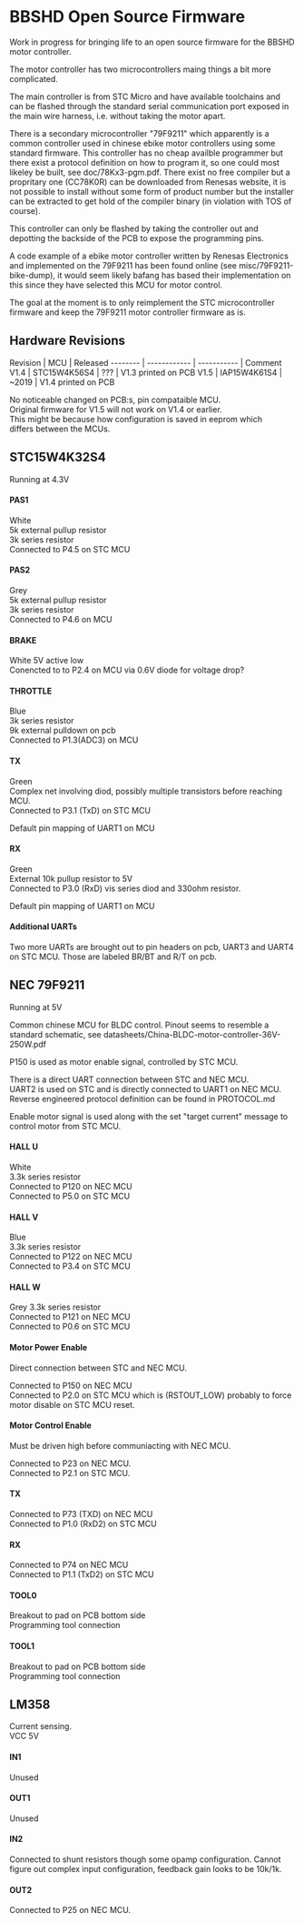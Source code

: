 # BBSHD Open Source Firmware

Work in progress for bringing life to an open source firmware for the BBSHD motor controller.

The motor controller has two microcontrollers maing things a bit more complicated.

The main controller is from STC Micro and have available toolchains and can be flashed through the standard serial communication port exposed in the main wire harness, i.e. without taking the motor apart.

There is a secondary microcontroller "79F9211" which apparently is a common controller used in chinese ebike motor controllers using some standard firmware.
This controller has no cheap availble programmer but there exist a protocol definition on how to program it, so one could most likeley be built, see doc/78Kx3-pgm.pdf.
There exist no free compiler but a propritary one (CC78K0R) can be downloaded from Renesas website, it is not possible to install without some form of product number but the installer can be extracted to get hold of the compiler binary (in violation with TOS of course).

This controller can only be flashed by taking the controller out and depotting the backside of the PCB to expose the programming pins.

A code example of a ebike motor controller written by Renesas Electronics and implemented on the 79F9211 has been found online (see misc/79F9211-bike-dump), it would seem likely bafang has based their implementation on this since they have selected this MCU for motor control.

The goal at the moment is to only reimplement the STC microcontroller firmware and keep the 79F9211 motor controller firmware as is.

## Hardware Revisions

Revision | MCU          | Released
-------- | ------------ | ----------- | Comment
V1.4     | STC15W4K56S4 | ???         | V1.3 printed on PCB
V1.5     | IAP15W4K61S4 | ~2019       | V1.4 printed on PCB

No noticeable changed on PCB:s, pin compataible MCU.  
Original firmware for V1.5 will not work on V1.4 or earlier.  
This might be because how configuration is saved in eeprom which  
differs between the MCUs.


## STC15W4K32S4
Running at 4.3V


#### PAS1
White  
5k external pullup resistor  
3k series resistor  
Connected to P4.5 on STC MCU

#### PAS2
Grey   
5k external pullup resistor  
3k series resistor  
Connected to P4.6 on MCU

#### BRAKE 
White
5V active low  
Conencted to to P2.4 on MCU via 0.6V diode for voltage drop?

#### THROTTLE
Blue  
3k series resistor  
9k external pulldown on pcb  
Connected to P1.3(ADC3) on MCU

#### TX
Green  
Complex net involving diod, possibly multiple transistors before reaching MCU.  
Connected to P3.1 (TxD) on STC MCU

Default pin mapping of UART1 on MCU

#### RX
Green  
External 10k pullup resistor to 5V  
Connected to P3.0 (RxD) vis series diod and 330ohm resistor.

Default pin mapping of UART1 on MCU

#### Additional UARTs
Two more UARTs are brought out to pin headers on pcb, UART3 and UART4 on STC MCU.
Those are labeled BR/BT and R/T on pcb.

## NEC 79F9211
Running at 5V

Common chinese MCU for BLDC control.
Pinout seems to resemble a standard schematic, see datasheets/China-BLDC-motor-controller-36V-250W.pdf

P150 is used as motor enable signal, controlled by STC MCU.

There is a direct UART connection between STC and NEC MCU.  
UART2 is used on STC and is directly connected to UART1 on NEC MCU.
Reverse engineered protocol definition can be found in PROTOCOL.md

Enable motor signal is used along with the set "target current" message to control motor from STC MCU.

#### HALL U
White  
3.3k series resistor  
Connected to P120 on NEC MCU  
Connected to P5.0 on STC MCU

#### HALL V
Blue  
3.3k series resistor  
Connected to P122 on NEC MCU  
Connected to P3.4 on STC MCU

#### HALL W
Grey
3.3k series resistor  
Connected to P121 on NEC MCU  
Connected to P0.6 on STC MCU

#### Motor Power Enable
Direct connection between STC and NEC MCU.  

Connected to P150 on NEC MCU  
Connected to P2.0 on STC MCU which is (RSTOUT_LOW) probably to force motor disable on STC MCU reset.  

#### Motor Control Enable
Must be driven high before communiacting with NEC MCU.

Connected to P23 on NEC MCU.  
Connected to P2.1 on STC MCU.

#### TX
Connected to P73 (TXD) on NEC MCU  
Connected to P1.0 (RxD2) on STC MCU

#### RX
Connected to P74 on NEC MCU  
Connected to P1.1 (TxD2) on STC MCU

#### TOOL0
Breakout to pad on PCB bottom side  
Programming tool connection

#### TOOL1
Breakout to pad on PCB bottom side  
Programming tool connection


## LM358
Current sensing.  
VCC 5V

#### IN1
Unused

#### OUT1
Unused

#### IN2
Connected to shunt resistors though some opamp configuration.
Cannot figure out complex input configuration, feedback gain looks to be 10k/1k.

#### OUT2
Connected to P25 on NEC MCU.
